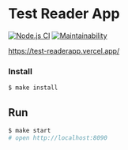 # Test Reader App

[![Node.js CI](https://github.com/Onlyal33/test-readerapp/actions/workflows/node.js.yml/badge.svg)](https://github.com/Onlyal33/test-readerapp/actions/workflows/node.js.yml)
[![Maintainability](https://api.codeclimate.com/v1/badges/b711d2aeed54f5403324/maintainability)](https://codeclimate.com/github/Onlyal33/test-readerapp/maintainability)

https://test-readerapp.vercel.app/

### Install

```sh
$ make install
```

## Run

```sh
$ make start
# open http://localhost:8090
```
